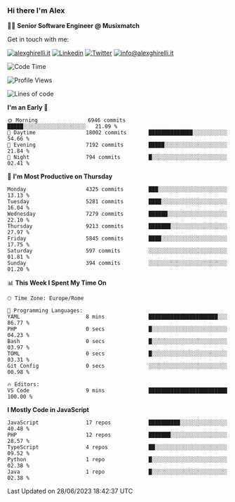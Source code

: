 ### Hi there I'm Alex

👨‍💻 __Senior Software Engineer @ Musixmatch__

Get in touch with me:

[![alexghirelli.it](https://img.shields.io/static/v1?label=alexghirelli.it&message=%20&color=red&logo=&style=flat-square&logoColor=white)](https://www.alexghirelli.it/)
[![Linkedin](https://img.shields.io/static/v1?label=Linkedin&message=%20&color=blue&logo=Linkedin&style=flat-square&logoColor=white)](https://linkedin.com/in/alexghirelli)
[![Twitter](https://img.shields.io/static/v1?label=Twitter&message=%20&color=blue&logo=Twitter&style=flat-square&logoColor=white)](https://twitter.com/alexGhirelli)
[![info@alexghirelli.it](https://img.shields.io/static/v1?label=info@alexghirelli.it&message=%20&color=red&logo=gmail&style=flat-square&logoColor=white)](mailto:info@alexghirelli.it)

<!--START_SECTION:waka-->
![Code Time](http://img.shields.io/badge/Code%20Time-7%2C467%20hrs%206%20mins-blue)

![Profile Views](http://img.shields.io/badge/Profile%20Views-0-blue)

![Lines of code](https://img.shields.io/badge/From%20Hello%20World%20I%27ve%20Written-55.4%20million%20lines%20of%20code-blue)

**I'm an Early 🐤** 

```text
🌞 Morning                6946 commits        █████░░░░░░░░░░░░░░░░░░░░   21.09 % 
🌆 Daytime                18002 commits       ██████████████░░░░░░░░░░░   54.66 % 
🌃 Evening                7192 commits        █████░░░░░░░░░░░░░░░░░░░░   21.84 % 
🌙 Night                  794 commits         █░░░░░░░░░░░░░░░░░░░░░░░░   02.41 % 
```
📅 **I'm Most Productive on Thursday** 

```text
Monday                   4325 commits        ███░░░░░░░░░░░░░░░░░░░░░░   13.13 % 
Tuesday                  5281 commits        ████░░░░░░░░░░░░░░░░░░░░░   16.04 % 
Wednesday                7279 commits        ██████░░░░░░░░░░░░░░░░░░░   22.10 % 
Thursday                 9213 commits        ███████░░░░░░░░░░░░░░░░░░   27.97 % 
Friday                   5845 commits        ████░░░░░░░░░░░░░░░░░░░░░   17.75 % 
Saturday                 597 commits         ░░░░░░░░░░░░░░░░░░░░░░░░░   01.81 % 
Sunday                   394 commits         ░░░░░░░░░░░░░░░░░░░░░░░░░   01.20 % 
```


📊 **This Week I Spent My Time On** 

```text
🕑︎ Time Zone: Europe/Rome

💬 Programming Languages: 
YAML                     8 mins              ██████████████████████░░░   86.77 % 
PHP                      0 secs              █░░░░░░░░░░░░░░░░░░░░░░░░   04.23 % 
Bash                     0 secs              █░░░░░░░░░░░░░░░░░░░░░░░░   03.97 % 
TOML                     0 secs              █░░░░░░░░░░░░░░░░░░░░░░░░   03.31 % 
Git Config               0 secs              ░░░░░░░░░░░░░░░░░░░░░░░░░   00.98 % 

🔥 Editors: 
VS Code                  9 mins              █████████████████████████   100.00 % 
```

**I Mostly Code in JavaScript** 

```text
JavaScript               17 repos            ██████████░░░░░░░░░░░░░░░   40.48 % 
PHP                      12 repos            ███████░░░░░░░░░░░░░░░░░░   28.57 % 
TypeScript               4 repos             ██░░░░░░░░░░░░░░░░░░░░░░░   09.52 % 
Python                   1 repo              █░░░░░░░░░░░░░░░░░░░░░░░░   02.38 % 
Java                     1 repo              █░░░░░░░░░░░░░░░░░░░░░░░░   02.38 % 
```




 Last Updated on 28/06/2023 18:42:37 UTC
<!--END_SECTION:waka-->
